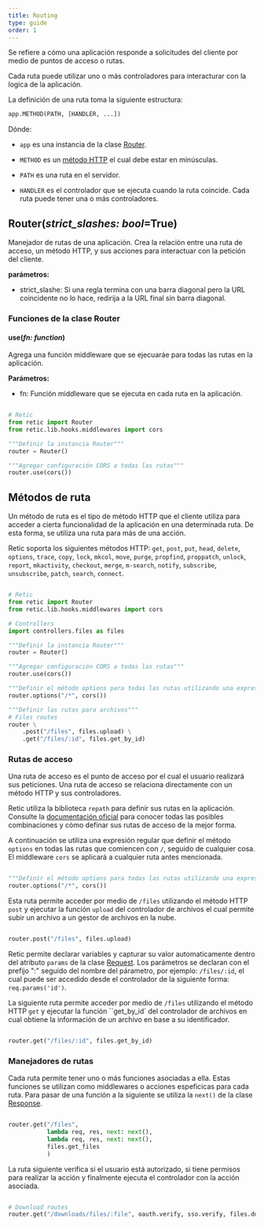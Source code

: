 ```yaml
---
title: Routing
type: guide
order: 1
---
```


Se refiere a cómo una aplicación responde a solicitudes del cliente por medio de puntos de acceso o rutas.

Cada ruta puede utilizar uno o más controladores para interacturar con la logica de la aplicación.

La definición de una ruta toma la siguiente estructura:

```python
app.METHOD(PATH, [HANDLER, ...])
```

Dónde:

* ``app`` es una instancia de la clase [Router](#router).

* ``METHOD`` es un [método HTTP](#route-methods) el cual debe estar en minúsculas.

* ``PATH`` es una ruta en el servidor.

* ``HANDLER`` es el controlador que se ejecuta cuando la ruta coincide. Cada ruta puede tener una o más controladores.

## Router(*strict_slashes: bool*=True)

Manejador de rutas de una aplicación. Crea la relación entre una ruta de acceso, un método HTTP, y sus acciones para interactuar con la petición del cliente.

**parámetros:**

* strict_slashe: Si una regla termina con una barra diagonal pero la URL coincidente no lo hace, redirija a la URL final sin barra diagonal.

### Funciones de la clase Router

#### use(*fn: function*)

Agrega una función middleware que se ejecuaráe para todas las rutas en la aplicación.

**Parámetros:**

* fn: Función middleware que se ejecuta en cada ruta en la aplicación.
  
```python

# Retic
from retic import Router
from retic.lib.hooks.middlewares import cors

"""Definir la instancia Router"""
router = Router()

"""Agregar configuración CORS a todas las rutas"""
router.use(cors())

```

## Métodos de ruta

Un método de ruta es el tipo de método HTTP que el cliente utiliza para acceder a cierta funcionalidad de la aplicación en una determinada ruta. De esta forma, se utiliza una ruta para más de una acción.

Retic soporta los siguientes métodos HTTP: ``get``, ``post``, ``put``, ``head``, ``delete``, ``options``, ``trace``, ``copy``, ``lock``, ``mkcol``, ``move``, ``purge``, ``propfind``, ``proppatch``, ``unlock``, ``report``, ``mkactivity``, ``checkout``, ``merge``, ``m-search``, ``notify``, ``subscribe``, ``unsubscribe``, ``patch``, ``search``, ``connect``.

```python

# Retic
from retic import Router
from retic.lib.hooks.middlewares import cors

# Controllers
import controllers.files as files

"""Definir la instancia Router"""
router = Router()

"""Agregar configuración CORS a todas las rutas"""
router.use(cors())

"""Definir el método options para todas las rutas utilizando una expresión regular"""
router.options("/*", cors())

"""Definir las rutas para archivos"""
# Files routes
router \
    .post("/files", files.upload) \
    .get("/files/:id", files.get_by_id)

```

### Rutas de acceso

Una ruta de acceso es el punto de acceso por el cual el usuario realizará sus peticiones. Una ruta de acceso se relaciona directamente con un método HTTP y sus controladores.

Retic utiliza la biblioteca ``repath`` para definir sus rutas en la aplicación. Consulte la 
[documentación oficial][git_repath] para conocer todas las posibles combinaciones y cómo definar sus rutas de acceso de la mejor forma.

A continuación se utiliza una expresión regular que definir el método ``options`` en todas las rutas que comiencen con ``/``, seguido de cualquier cosa. El middleware ``cors`` se aplicará a cualquier ruta antes mencionada.

```python

"""Definir el método options para todas las rutas utilizando una expresión regular"""
router.options("/*", cors())

```

Esta ruta permite acceder por medio de ``/files`` utilizando el método HTTP ``post`` y ejecutar la función ``upload`` del controlador de archivos el cual permite subir un archivo a un gestor de archivos en la nube.

```python

router.post("/files", files.upload)

```

Retic permite declarar variables y capturar su valor automaticamente dentro del atributo ``params`` de la clase [Request][docs_hooks_req]. Los parámetros se declaran con el prefijo ":" seguido del nombre del párametro, por ejemplo: ``/files/:id``, el cual puede ser accedido desde el controlador de la siguiente forma: ``req.params('id')``.

La siguiente ruta permite acceder por medio de ``/files`` utilizando el método HTTP ``get`` y ejecutar la función ``get_by_id` del controlador de archivos en cual obtiene la información de un archivo en base a su identificador.

```python

router.get("/files/:id", files.get_by_id)

```

### Manejadores de rutas

Cada ruta permite tener uno o más funciones asociadas a ella. Estas funciones se utilizan como middlewares o acciones espeficicas para cada ruta. Para pasar de una función a la siguiente se utiliza la ``next()`` de la clase [Response][docs_hooks_res].

```python

router.get("/files",
           lambda req, res, next: next(),
           lambda req, res, next: next(),
           files.get_files
           )

```

La ruta siguiente verifica si el usuario está autorizado, si tiene permisos para realizar la acción y finalmente ejecuta el controlador con la acción asociada.

```python

# Download routes
router.get("/downloads/files/:file", oauth.verify, sso.verify, files.download_by_id)

```

[git_repath]: https://github.com/nickcoutsos/python-repath

[docs_hooks_req]: https://github.com/reticpy/retic/blob/dev_documentation/docs/es/hooks/request.md

[docs_hooks_res]: https://github.com/reticpy/retic/blob/dev_documentation/docs/es/hooks/response.md
